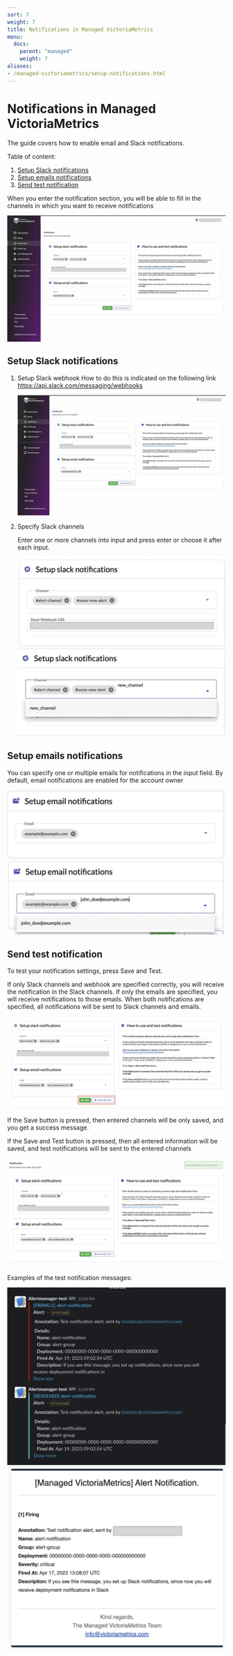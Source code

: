 ```yaml
---
sort: 7
weight: 7
title: Notifications in Managed VictoriaMetrics
menu:
  docs:
    parent: "managed"
    weight: 7
aliases:
- /managed-victoriametrics/setup-notifications.html
---
```

# Notifications in Managed VictoriaMetrics

The guide covers how to enable email and Slack notifications.

Table of content:
1. [Setup Slack notifications](#setup-slack-notifications)
1. [Setup emails notifications](#setup-emails-notifications)
1. [Send test notification](#send-test-notification)

When you enter the notification section, you will be able to fill in the channels in which you
want to receive notifications

<img src="notifications_view.webp" >

## Setup Slack notifications

1. Setup Slack webhook
   How to do this is indicated on the following link 
<a href="https://api.slack.com/messaging/webhooks" target="_blank">https://api.slack.com/messaging/webhooks</a>

   <img src="notifications_view.webp" >

1. Specify Slack channels

   Enter one or more channels into input and press enter or choose it after each input.

     <img src="notifications_setup_slack.webp" >
     <img src="notifications_setup_slack_enter_channel.webp">

## Setup emails notifications

You can specify one or multiple emails for notifications in the input field. By default, 
email notifications are enabled for the account owner

  <img src="notifications_setup_emails.webp" >
  <img src="notifications_setup_emails_input.webp" >


## Send test notification

To test your notification settings, press Save and Test.

If only Slack channels and webhook are specified correctly, you will receive the notification in the Slack channels.
If only the emails are specified, you will receive notifications to those emails.
When both notifications are specified, all notifications will be sent to Slack channels and emails.

  <img src="notifications_save_and_test.webp" >

If the Save button is pressed, then entered channels will be only saved, and you get a success message.

If the Save and Test button is pressed, then all entered information will be saved, 
and test notifications will be sent to the entered channels

  <img src="notifications_save_success.webp" >

Examples of the test notification messages:

  <img src="notifications_slack_test.webp" >

  <img src="notifications_email_test.webp" >

